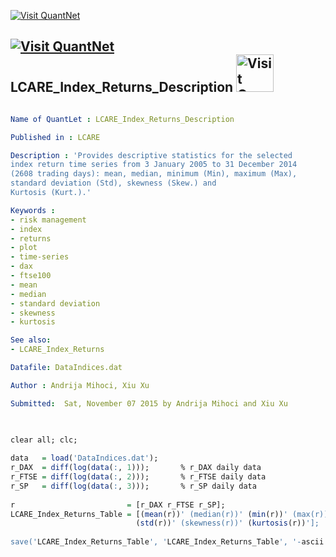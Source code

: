 
[<img src="https://github.com/QuantLet/Styleguide-and-Validation-procedure/blob/master/pictures/banner.png" alt="Visit QuantNet">](http://quantlet.de/index.php?p=info)

## [<img src="https://github.com/QuantLet/Styleguide-and-Validation-procedure/blob/master/pictures/qloqo.png" alt="Visit QuantNet">](http://quantlet.de/) **LCARE_Index_Returns_Description** [<img src="https://github.com/QuantLet/Styleguide-and-Validation-procedure/blob/master/pictures/QN2.png" width="60" alt="Visit QuantNet 2.0">](http://quantlet.de/d3/ia)



```yaml

Name of QuantLet : LCARE_Index_Returns_Description

Published in : LCARE

Description : 'Provides descriptive statistics for the selected
index return time series from 3 January 2005 to 31 December 2014
(2608 trading days): mean, median, minimum (Min), maximum (Max), 
standard deviation (Std), skewness (Skew.) and 
Kurtosis (Kurt.).'

Keywords : 
- risk management
- index
- returns
- plot
- time-series
- dax
- ftse100
- mean
- median
- standard deviation
- skewness
- kurtosis 

See also: 
- LCARE_Index_Returns

Datafile: DataIndices.dat

Author : Andrija Mihoci, Xiu Xu

Submitted:  Sat, November 07 2015 by Andrija Mihoci and Xiu Xu


```



```R

 
clear all; clc;
 
data   = load('DataIndices.dat');
r_DAX  = diff(log(data(:, 1)));       % r_DAX daily data
r_FTSE = diff(log(data(:, 2)));       % r_FTSE daily data
r_SP   = diff(log(data(:, 3)));       % r_SP daily data
 
r                         = [r_DAX r_FTSE r_SP];
LCARE_Index_Returns_Table = [(mean(r))' (median(r))' (min(r))' (max(r))'...
                            (std(r))' (skewness(r))' (kurtosis(r))'];
 
save('LCARE_Index_Returns_Table', 'LCARE_Index_Returns_Table', '-ascii');

```
